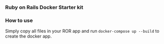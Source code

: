### Ruby on Rails Docker Starter kit

### How to use
 
Simply copy all files in your ROR app and run `docker-compose up --build` to create the docker app.
